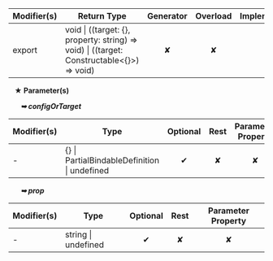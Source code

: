 | Modifier(s)                            | Return Type                    | Generator                        | Overload                         | Implementation                        |
|----------------------------------------|--------------------------------|:--------------------------------:|:--------------------------------:|:-------------------------------------:|
| export | void &#124; ((target: {}, property: string) =&gt; void) &#124; ((target: Constructable&lt;{}&gt;) =&gt; void) | ✘ | ✘  | ✔ |

&nbsp;&nbsp; **&#9733; Parameter(s)**

&nbsp;&nbsp;&nbsp;&nbsp;&nbsp; _**&#10149; configOrTarget**_

| Modifier(s)                              | Type                        | Optional                           | Rest                          | Parameter Property                          |
|------------------------------------------|-----------------------------|:----------------------------------:|:-----------------------------:|:-------------------------------------------:|
| - | {} &#124; PartialBindableDefinition &#124; undefined | ✔  | ✘ | ✘ |

&nbsp;&nbsp;&nbsp;&nbsp;&nbsp; _**&#10149; prop**_

| Modifier(s)                              | Type                        | Optional                           | Rest                          | Parameter Property                          |
|------------------------------------------|-----------------------------|:----------------------------------:|:-----------------------------:|:-------------------------------------------:|
| - | string &#124; undefined | ✔  | ✘ | ✘ |
